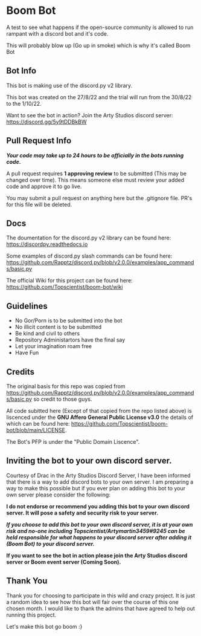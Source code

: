 # Boom Bot
A test to see what happens if the open-source community is allowed to run rampant with a discord bot and it's code.

This will probably blow up (Go up in smoke) which is why it's called Boom Bot 

## Bot Info
This bot is making use of the discord.py v2 library.

This bot was created on the 27/8/22 and the trial will run from the 30/8/22 to the 1/10/22.

Want to see the bot in action? Join the Arty Studios discord server: https://discord.gg/5y9tDDBkBW

## Pull Request Info
_**Your code may take up to 24 hours to be officially in the bots running code.**_

A pull request requires **1 approving review** to be submitted (This may be changed over time). This means someone else must review your added code and approve it to go live.

You may submit a pull request on anything here but the .gitignore file. PR's for this file will be deleted.

## Docs
The doumentation for the discord.py v2 library can be found here: https://discordpy.readthedocs.io

Some examples of discord.py slash commands can be found here: https://github.com/Rapptz/discord.py/blob/v2.0.0/examples/app_commands/basic.py

The official Wiki for this project can be found here: https://github.com/Topscientist/boom-bot/wiki

## Guidelines
- No Gor/Porn is to be submitted into the bot
- No illicit content is to be submitted
- Be kind and civil to others
- Repository Administartors have the final say
- Let your imagination roam free
- Have Fun

## Credits
The original basis for this repo was copied from https://github.com/Rapptz/discord.py/blob/v2.0.0/examples/app_commands/basic.py so credit to those guys.

All code subitted here (Except of that copied from the repo listed above) is liscenced under the **GNU Affero General Public License v3.0** the details of which can be found here: https://github.com/Topscientist/boom-bot/blob/main/LICENSE.

The Bot's PFP is under the "Public Domain Liscence".

## Inviting the bot to your own discord server.
Courtesy of Drac in the Arty Studios Discord Server, I have been informed that there is a way to add discord bots to your own server. I am preparing a way to make this possible but if you ever plan on adding this bot to your own server please consider the following:

**I do not endorse or recommend you adding this bot to your own discord server. It will pose a safety and security risk to your server.**

_**If you choose to add this bot to your own discord server, it is at your own risk and no-one including Topscientist/Artymartin3459#9245 can be held responsible for what happens to your discord server after adding it (Boom Bot) to your discord server.**_

**If you want to see the bot in action please join the Arty Studios discord server or Boom event server (Coming Soon).**

## Thank You
Thank you for choosing to participate in this wild and crazy project. It is just a random idea to see how this bot will fair over the course of this one chosen month. I would like to thank the admins that have agreed to help out running this project.

Let's make this bot go boom :}

